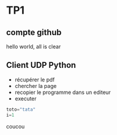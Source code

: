 # TP1

## compte github

hello world, all is clear

## Client UDP Python

 - récupérer le pdf
 - chercher la page
 - recopier le programme dans un editeur
 - executer
 
 ````python
 toto="tata"
 i=1
 ````
 coucou
